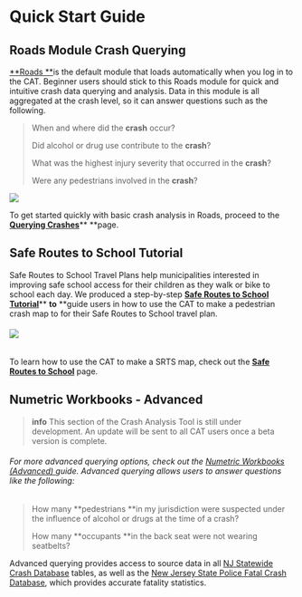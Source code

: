 # Quick Start Guide

## Roads Module Crash Querying

[**Roads **](https://njdhts.numetric.com/roads/crash-query#/)is the default module that loads automatically when you log in to the CAT. Beginner users should stick to this Roads module for quick and intuitive crash data querying and analysis. Data in this module is all aggregated at the crash level, so it can answer questions such as the following.

> When and where did the **crash** occur?
>
> Did alcohol or drug use contribute to the **crash**?
>
> What was the highest injury severity that occurred in the **crash**?
>
> Were any pedestrians involved in the **crash**?

[![](/assets/roads_landing_page_675x345.png)](/chapter1/filtering-crashes.md)

To get started quickly with basic crash analysis in Roads, proceed to the [**Querying Crashes**](/chapter1/filtering-crashes.md)** **page.

## Safe Routes to School Tutorial

Safe Routes to School Travel Plans help municipalities interested in improving safe school access for their children as they walk or bike to school each day. We produced a step-by-step [**Safe Routes to School Tutorial**](/safe-routes-to-school.md)** **to** **guide users in how to use the CAT to make a pedestrian crash map to for their Safe Routes to School travel plan.

###### [![](/assets/hp_srts_example2.png)](/safe-routes-to-school.md)

To learn how to use the CAT to make a SRTS map, check out the [**Safe Routes to School**](/safe-routes-to-school.md) page.

## Numetric Workbooks - Advanced
>**info**
>This section of the Crash Analysis Tool is still under development. An update will be sent to all CAT users once a beta version is complete.


###### For more advanced querying options, check out the [Numetric Workbooks \(Advanced\) ](/numetric-workbooks.md)guide. Advanced querying allows users to answer questions like the following:

> How many **pedestrians **in my jurisdiction were suspected under the influence of alcohol or drugs at the time of a crash?
>
> How many **occupants **in the back seat were not wearing seatbelts?

Advanced querying provides access to source data in all [NJ Statewide Crash Database](/numetric-workbooks/new-jersey-advanced-crash-tables.md) tables, as well as the [New Jersey State Police Fatal Crash Database](/numetric-workbooks/njsp-fatal-database.md), which provides accurate fatality statistics.

